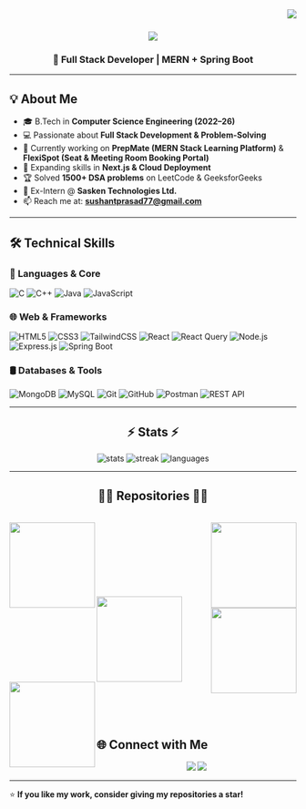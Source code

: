 <img align="right" src="https://visitor-badge.laobi.icu/badge?page_id=Sushant-Prasad.Sushant-Prasad">

<h1 align="center">
  <a href="https://git.io/typing-svg">
    <img src="https://readme-typing-svg.herokuapp.com/?lines=Hello,+There!+👋;I+am+SUSHANT+PRASAD....;Nice+to+meet+you!&center=true&size=30">
  </a>
</h1>

<h3 align="center">🚀 Full Stack Developer | MERN + Spring Boot </h3>

---

## 💡 About Me
- 🎓 B.Tech in **Computer Science Engineering (2022–26)**
- 💻 Passionate about **Full Stack Development & Problem-Solving**
- 🔭 Currently working on **PrepMate (MERN Stack Learning Platform)** & **FlexiSpot (Seat & Meeting Room Booking Portal)**
- 🌱 Expanding skills in **Next.js & Cloud Deployment**
- 🏆 Solved **1500+ DSA problems** on LeetCode & GeeksforGeeks
- 💼 Ex-Intern @ **Sasken Technologies Ltd.**
- 📫 Reach me at: **sushantprasad77@gmail.com**

---

## 🛠️ Technical Skills

### 🚀 Languages & Core
![C](https://img.shields.io/badge/C-00599C?style=for-the-badge&logo=c&logoColor=white)
![C++](https://img.shields.io/badge/C++-00599C?style=for-the-badge&logo=cplusplus&logoColor=white)
![Java](https://img.shields.io/badge/Java-ED8B00?style=for-the-badge&logo=java&logoColor=white)
![JavaScript](https://img.shields.io/badge/JavaScript-F7E017?style=for-the-badge&logo=javascript&logoColor=black)


### 🌐 Web & Frameworks
![HTML5](https://img.shields.io/badge/HTML5-E34F26?style=for-the-badge&logo=html5&logoColor=white)
![CSS3](https://img.shields.io/badge/CSS3-1572B6?style=for-the-badge&logo=css3&logoColor=white)
![TailwindCSS](https://img.shields.io/badge/TailwindCSS-38B2AC?style=for-the-badge&logo=tailwind-css&logoColor=white)
![React](https://img.shields.io/badge/React-20232A?style=for-the-badge&logo=react&logoColor=61DAFB)
![React Query](https://img.shields.io/badge/React%20Query-FF4154?style=for-the-badge&logo=reactquery&logoColor=white)
![Node.js](https://img.shields.io/badge/Node.js-339933?style=for-the-badge&logo=nodedotjs&logoColor=white)
![Express.js](https://img.shields.io/badge/Express.js-000000?style=for-the-badge&logo=express&logoColor=white)
![Spring Boot](https://img.shields.io/badge/SpringBoot-6DB33F?style=for-the-badge&logo=springboot&logoColor=white)

### 🛢️ Databases & Tools
![MongoDB](https://img.shields.io/badge/MongoDB-4EA94B?style=for-the-badge&logo=mongodb&logoColor=white)
![MySQL](https://img.shields.io/badge/MySQL-00758F?style=for-the-badge&logo=mysql&logoColor=white)
![Git](https://img.shields.io/badge/Git-F05033?style=for-the-badge&logo=git&logoColor=white)
![GitHub](https://img.shields.io/badge/GitHub-181717?style=for-the-badge&logo=github&logoColor=white)
![Postman](https://img.shields.io/badge/Postman-FE6C37?style=for-the-badge&logo=postman&logoColor=white)
![REST API](https://img.shields.io/badge/REST%20API-02569B?style=for-the-badge&logo=postman&logoColor=white)

---


<h2 align="center">⚡ Stats ⚡</h2>
<p align="center">
  <img src="https://github-readme-stats.vercel.app/api?username=Sushant-Prasad&show_icons=true&theme=tokyonight" alt="stats" />
  <img src="https://streak-stats.demolab.com?user=Sushant-Prasad&theme=tokyonight" alt="streak" />
  <img src="https://github-readme-stats.vercel.app/api/top-langs/?username=Sushant-Prasad&layout=compact&theme=tokyonight" alt="languages" />
</p>

---
<h2 align="center">👨‍💻 Repositories 👨‍💻</h2>
<br>

<div width="100%" align="center">
  <a align="left" href="https://github.com/Sushant-Prasad/PrepMate-MERN" title="PrepMate">
    <img align="left" height="150" src="https://github-readme-stats.vercel.app/api/pin/?username=Sushant-Prasad&repo=PrepMate-MERN&theme=react&border_color=61dafb&border_radius=10&cache_seconds=60">
  </a>
  <a align="right" href="https://github.com/Sushant-Prasad/DATA-STRUCTURE-AND-ALGORITHM" title="Data Structures">
    <img align="right" height="150" src="https://github-readme-stats.vercel.app/api/pin/?username=Sushant-Prasad&repo=DATA-STRUCTURE-AND-ALGORITHM&theme=react&border_color=61dafb&border_radius=10&cache_seconds=60">
  </a>
</div>

<br/><br/><br/><br/><br/><br/>

<div width="100%" align="center">
  <a align="left" href="https://github.com/Sushant-Prasad/FlexiSpot" title="FlexiSpot">
    <img align="left" height="150" src="https://github-readme-stats.vercel.app/api/pin/?username=Sushant-Prasad&repo=FlexiSpot&theme=react&border_color=61dafb&border_radius=10&cache_seconds=60">
  </a>
  <a align="right" href="https://github.com/Sushant-Prasad/DonateDelight" title="DonateDelight">
    <img align="right" height="150" src="https://github-readme-stats.vercel.app/api/pin/?username=Sushant-Prasad&repo=DonateDelight&theme=react&border_color=61dafb&border_radius=10&cache_seconds=60">
  </a>
</div>

<br/><br/><br/><br/><br/><br/>

<div width="100%" align="center">
  <a align="left" href="https://github.com/Sushant-Prasad/TODO" title="TODO App">
    <img align="left" height="150" src="https://github-readme-stats.vercel.app/api/pin/?username=Sushant-Prasad&repo=TODO&theme=react&border_color=61dafb&border_radius=10&cache_seconds=60">
  </a>
</div>

<br/><br/><br/><br/><br/><br/>


## 🌐 Connect with Me
<p align="center">
  <a href="www.linkedin.com/in/sushant-prasad"><img src="https://img.shields.io/badge/LinkedIn-0A66C2?style=for-the-badge&logo=linkedin&logoColor=white" /></a>
  <a href="mailto:sushantprasad77@gmail.com"><img src="https://img.shields.io/badge/Email-D14836?style=for-the-badge&logo=gmail&logoColor=white" /></a>
 
</p>

---

⭐️ **If you like my work, consider giving my repositories a star!**
